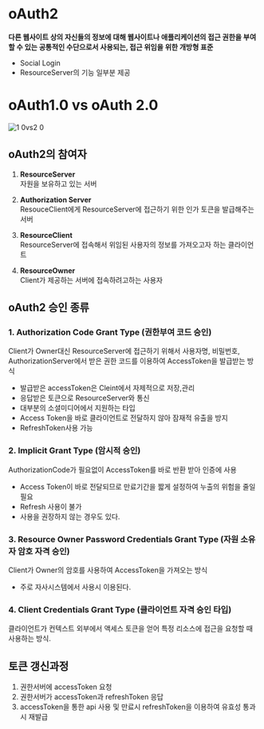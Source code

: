 # oAuth2
**다른 웹사이트 상의 자신들의 정보에 대해 웹사이트나 애플리케이션의 접근 권한을 부여할 수 있는 공통적인 수단으로서 사용되는, 접근 위임을 위한 개방형 표준**

- Social Login
- ResourceServer의 기능 일부분 제공

# oAuth1.0 vs oAuth 2.0
![1 0vs2 0](https://user-images.githubusercontent.com/57896918/146637775-d8f592c4-84b6-4900-9099-c62388c0654c.png)



## oAuth2의 참여자
1. **ResourceServer**<br>
자원을 보유하고 있는 서버

2. **Authorization Server**<br>
ResouceClient에게 ResourceServer에 접근하기 위한 인가 토큰을 발급해주는 서버 

3. **ResourceClient**<br>
ResourceServer에 접속해서 위임된 사용자의 정보를 가져오고자 하는 클라이언트

4. **ResourceOwner**<br>
Client가 제공하는 서버에 접속하려고하는 사용자



## oAuth2 승인 종류

### 1. Authorization Code Grant Type (권한부여 코드 승인)
Client가 Owner대신 ResourceServer에 접근하기 위해서 
사용자명, 비밀번호, AuthorizationServer에서 받은 권한 코드를 이용하여
AccessToken을 발급받는 방식

- 발급받은 accessToken은 Cleint에서 자제적으로 저장,관리
- 응답받은 토큰으로 ResourceServer와 통신 
- 대부분의 소셜미디어에서 지원하는 타입
- Access Token을 바로 클라이언트로 전달하지 않아 잠재적 유출을 방지
- RefreshToken사용 가능

### 2. Implicit Grant Type (암시적 승인)
AuthorizationCode가 필요없이 AccessToken를 바로 반환 받아 인증에 사용

- Access Token이 바로 전달되므로 만료기간을 짧게 설정하여 누출의 위험을 줄일 필요
- Refresh 사용이 불가
- 사용을 권장하지 않는 경우도 있다.

### 3. Resource Owner Password Credentials Grant Type (자원 소유자 암호 자격 승인)
Client가 Owner의 암호를 사용하여 AccessToken을 가져오는 방식

- 주로 자사시스템에서 사용시 이용된다.

### 4. Client Credentials Grant Type (클라이언트 자격 승인 타입)
클라이언트가 컨텍스트 외부에서 액세스 토큰을 얻어 특정 리소스에 접근을 요청할 때 사용하는 방식.

## 토큰 갱신과정
1. 권한서버에 accessToken 요청
2. 권한서버가 accessToken과 refreshToken 응답
3. accessToken을 통한 api 사용 및 만료시 refreshToken을 이용하여 유효성 통과시 재발급

